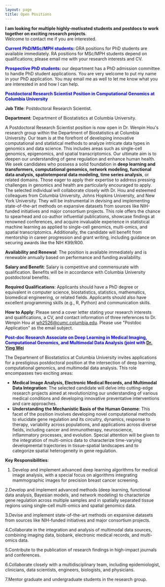 ```yaml
---
layout: page
title: Open Positions 
---
```


**I am looking for multiple highly-motivated students and postdocs to work together on exciting research projects**.  
Welcome to contact me if you are interested. 

**<span style="color: blue;"> Current PhD/MSc/MPH students: </span>**  GRA positions for PhD students are available immediately. RA positions for MSc/MPH students depend on qualifications; please email me with your research interests and CV. 

**<span style="color: blue;"> Prospective PhD students: </span>**   our department has a PhD admission committee to handle PhD student applications. You are very welcome to put my name in your PhD application. You may email me as well to let me know what you are interested in and how I can help.

**<span style="color: blue;"> Postdoctoral Research Scientist Position in Computational Genomics 
at Columbia University </span>**

**Job Title**: Postdoctoral Research Scientist.

**Department**: Department of Biostatistics at Columbia University.

A Postdoctoral Research Scientist position is now open in Dr. Wenpin Hou's research group within the Department of Biostatistics at Columbia University. Our team is at the forefront of developing innovative computational and statistical methods to analyze intricate data types in genomics and data science. This includes areas such as single-cell genomics, epigenomics, and spatial transcriptomics. Our ultimate aim is to deepen our understanding of gene regulation and enhance human health. We seek candidates who possess a solid foundation in **deep learning and transformers, computational genomics, network modeling, functional data analysis, spatiotemporal data modeling, time series analysis**, or related domains. Those eager to apply their expertise to address pressing challenges in genomics and health are particularly encouraged to apply. The selected individual will collaborate closely with Dr. Hou and esteemed colleagues from Columbia University, Johns Hopkins University, and New York University. They will be instrumental in devising and implementing state-of-the-art methods on expansive datasets from sources like NIH-funded initiatives and major consortium projects. This role offers the chance to spearhead and co-author influential publications, showcase findings at renowned conferences, and acquire invaluable experience in statistical machine learning as applied to single-cell genomics, multi-omics, and spatial transcriptomics. Additionally, the candidate will benefit from mentorship in career progression and grant writing, including guidance on securing awards like the NIH K99/R00.

**Availability and Renewal**: The position is available immediately and is renewable annually based on performance and funding availability. 

**Salary and Benefit**: Salary is competitive and commensurate with qualification. Benefits will be in accordance with Columbia University postdoctoral benefits.

**Required Qualifications**: Applicants should have a PhD degree or equivalent in computer science, biostatistics, statistics, mathematics, biomedical engineering, or related fields. Applicants should also have excellent programming skills (e.g., R, Python) and communication skills.

**How to Apply**: Please send a cover letter stating your research interests and qualifications, a CV, and contact information of three references to Dr. Wenpin Hou at wh2526@cumc.columbia.edu. Please use "Postdoc Application" as the email subject.


**<span style="color: blue;"> Post-doc Research Associate on Deep Learning in Medical Imaging,  Computational Genomics, and Multimodal Data Analysis (joint with [Dr. Ying Wei](https://yingweistat.com/) </span>**


The Department of Biostatistics at Columbia University invites applications for a prestigious postdoctoral position at the intersection of deep learning, computational genomics, and multimodal data analysis. This role encompasses two exciting areas:

* **Medical Image Analysis, Electronic Medical Records, and Multimodal Data Integration**: The selected candidate will delve into cutting-edge research projects aimed at revolutionizing our understanding of various medical conditions and developing innovative preventative interventions and care approaches.  
* **Understanding the Mechanistic Basis of the Human Genome**: This facet of the position involves developing novel computational methods to elucidate gene regulation and its circuitry, dynamics, response to therapy, variability across populations, and applications across diverse fields, including cancer and immunotherapy, neuroscience, inflammatory processes, and evolution. Special attention will be given to the integration of multi-omics data to characterize time-varying developmental trajectories in tissue-spatial landscapes and to categorize spatial heterogeneity in gene regulation. 
 

**Key Responsibilities**:

1. Develop and implement advanced deep learning algorithms for medical image analysis, with a special focus on algorithms integrating mammographic images for precision breast cancer screening.

2.Develop and implement advanced methods (deep learning, functional data analysis, Bayesian models, and network modeling) to characterize gene regulation across multiple samples and in spatially separated tissue regions using single-cell multi-omics and spatial genomics data.

3.Devise and implement state-of-the-art methods on expansive datasets from sources like NIH-funded initiatives and major consortium projects.               

4.Collaborate in the integration and analysis of multimodal data sources, combining imaging data, biobank,  electronic medical records, and multi-omics data.

5.Contribute to the publication of research findings in high-impact journals and conferences.

6.Collaborate closely with a multidisciplinary team, including epidemiologist, clinicians, data scientists, engineers, biologists, and physicians.

7.Mentor graduate and undergraduate students in the research group.
